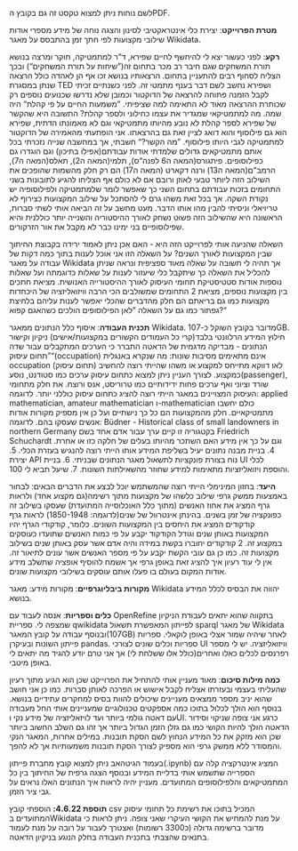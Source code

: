לשם נוחות ניתן למצוא טקסט זה גם בקובץ הPDF.

**מטרת הפרוייקט**:
יצירת כלי אינטראקטיבי לסינון והצגה נוחה של מידע מספרי אודות שילובי מקצועות לפי חתך זמן בהתבסס על מאגר Wikidata.

**רקע**:
לפני כעשור יצא לי להיחשף לחיים שפירא, ד“ר למתמטיקה, חוקר ומרצה בנושא תורת המשחקים שגם חיבר רב מכר בתחום זה(”שיחות על תורת המשחקים“) ובכך הצליח לסחוף רבים להתעניין בתחום. הרצאותיו בנושא זכו אף הן לאהדה כולל הרצאה שנתן במסגרת TED ושפירא נחשב לשם דבר בענף מתמטי זה.
לפני כשנתיים זכיתי לקבל הזמנה פתוחה להרצאה של הדוקטור וכמובן שלא נדרשו שכנועים נוספים רק שכותרת ההרצאה מאוד לא התאימה למה שציפיתי. ”משמעות החיים על פי קהלת“ היה שמה. מה למתמטיקאי שמגדיר את עצמו כחילוני ולספר קהלת? התשובה היא שהקשר של שפירא לספר קהלת לא נובע מהיותו מתמטיקאי וגם לא מאמונתו הדתית, שפירא הוא גם פילוסוף והוא דואג לציין זאת גם בהרצאתו.
אני הופתעתי מהאמירה של הדוקטור למתמטיקה לגבי היותו פילוסוף. ”מה הקשר?“ חשבתי, אך במחשבה שנייה נזכרתי בכל אותם מתמטיקאים גדולים שלמדתי אודות עבודתם(אפילו בתיכון) וגם הוגדרו גם כפילוסופים. פיתגורס(המאה ה6 לפנה“ס), תלמי(המאה ה2), תאלס(המאה ה7), הרמב“ם(המאה ה13) ורנה דקארט (המאה ה17) הם רק חלק מהשמות שהופכים את השילוב הזה ליותר טבעי לאוזן ורובם אם לא כולם אף הצליחו להגיע לתובונות בשני התחומים בזכות עבודתם בתחום השני כך שאפשר לומר שלמתמטיקה ולפילוסופיה יש נקודת השקה.
אך בכל זאת משהו גרם לי להסתכל על שילוב המקצועות כצירוף לא טריויאלי וניסיתי להבין מהו אותו הדבר. מעט מחשב על זה הביאה אותי לשתי סברות, הראשונה היא שהשילוב הזה פשוט נשחק לאורך ההיסטוריה והשנייה יותר כוללנית והיא שפילוסופיים בני ימינו כבר לא מקבל את אור הזרקורים.

השאלה שהניעה אותי לפרוייקט הזה היא - האם אכן ניתן לאמוד ירידה בקבוצת החיתוך שבין המקצועות לאורך השנים?
על השאלה הזו אני אוכל לענות בתוך כמה דקות של עבודה על מאגר Wikidata אך תהיה לי תשובה על שאלה מאוד ספציפית ונראה שניתן להכליל את השאלה כך שיתקבל כלי שיעזור לענות על שאלות כדוגמתה ועל שאלות נוספות אודות סטטיסטיקת תחומי העיסוק לאורך ההיסטורייה האנושית. מציאת חתכים בין מקצועות נוספים, מציאת 2 התחומים שמשולבים הכי הרבה וויזואליזציה של היכחדות מקצועות כמו גם בריאתם הם חלק מהדברים שהכלי יאפשר לענות עליהם בלחיצת גפתור כמו גם על השאלה ”לאן הפילוסופים הולכים כשהאגם קפוא?“







**תכנית העבודה**:
איסוף כלל הנתונים ממאגר Wikidata. מדובר בקובץ השוקל כ-107GB.
חילוץ המידע הרלוונטי בלבד(קרי כל העמודים הקשורים במקצועות/אישים)
ניקיון וקישור הנתונים - מבדיקה מדגמית של הדאטה התברר כי הערכים המתקבלים עבור שדה ”תחום עיסוק“(occupation) אינם מתאימים מסיבות שונות:
 מה שנקרא באנגלית occupation (תחום עיסוק) לאו דווקא מתייחס למקצוע או משהו שהייתי רוצה להחשיב כמקצוע. לצורך העניין ניתן למצוא כתחום עיסוק ערכים כמו סטודנט, נוסע(passenger), שורד וציוני ואף ערכים פחות ידידותיים כמו טרוריסט, אנס ורוצח.
את חלק מתחומי העיסוק המצויינים במאגר הייתי רוצה להציג כתחום עיסוק כוללני יותר. לדוגמה: applied mathematician, amateur mathematician ו-mathematician כולם יחשבו מתמטיקאיים.
חלק מהמקצועות הם כל כך נישתיים ועל כן אין מספיק מקורות אודות אנשים שעסקו בהם. לדוגמה:
Büdner - Historical class of small landowners in northern Germany
  בקטגוריה זו קיים ערך עבור אדם אחד בשם Friedrich Schuchardt וגם על כך אין מידע האם השתכר מהיותו בעלים של חלקה כזו או אחרת.
4. בניית מבנה נתונים יעיל בשליפת המידע אותו הייתי רוצה להנגיש בעזרת הכלי.
5. יצירת API נוח בצורת פונקציות לתשאול מאגר הנתונים שבניתי.
6. בניית UI לכלי והוספת ויזואליזציות מתאימות למידע שחוזר מהשאילתות השונות.
7. שיעל תביא לי 100.



**היעד**:
בחזון המינימלי הייתי רוצה שהמשתמש יוכל לבצע את הדברים הבאים:
לבחור באמצעות ממשק גרפי שילוב כלשהו של מקצועות מתוך רשימה(גם מקצוע אחד) ולראות גרף המציג את אחוז האנשים (מתוך כלל האוכלוסייה המתועדת) שעסקו בשילוב זה כפונקציה של זמן בשנים.
בהינתן אינטרוול של שנים(לדוגמה: 1850-1948) לראות גרף קודקודים המציג את היחסים בין המקצועות השונים. כלומר, קודקודי הגרף יהיו המקצועות באותן שנים וגודל הקודקוד יקבע על פי כמות האנשים שתועדו כעוסקים במקצוע זה. 2 קודקודים יחוברו בקשת במידה והיה אדם אשר עסק באותן שנים בשילוב מקצועות זה. כמו כן גם עובי הקשת יקבע על פי מספר האנשים אשר עונים לתיאור זה.
אין לי עוד רעיון איך להציג זאת באופן גרפי אך אשמח להוסיף אופציה שתשלב מידע אודות המקום בעולם בו פעלו אותם עוסקים בשילובי מקצועות שונים.


**מקורות ביבליוגרפיים**:
מקורות מידע:
מאגר Wikidata יהווה את הבסיס לכלל המידע בנושא.



**כלים וספריות**:
אנסה לעבוד עם OpenRefine בתקווה שהוא יתאים לעבודת הניקיון שמצפה לי.
ספריית qwikidata לפייתון המאפשרת תשאול sparql של מאגר Wikidata ובנוסף עבודה על קובץ המאגר(107GB) לאחר שיהיה שמור אצלי באופן לוקאלי.
ספריות פייתון השונות ובעיקרן pandas.
ספריות וכלים שונים לצורכי UI וויזואליזציה. יש לי מספר רפרנסים לכלים כאלו ואחרים(כולל אלו ששלחת לי) אך אני טרם יודע להגיד מה יתאים לי באופן מיטבי.


**כמה מילות סיכום**:
מאוד מעניין אותי להתחיל את הפרוייקט שכן הוא הגיע מתוך רעיון שהעליתי בעצמי ובעזרתו אצליח לקבל אישוש או הפרכה לאותן סברות. כמו כן אני חושב שהוא יניב מספר ממצאים מעניינים שיכולים להוות בסיס למחקרים עתידיים בנושא. בנוסף הוא הולך לכלול בתוכו כמה אספקטים טכנולוגיים שמעניינים אותי החל מעבודה עם דאטה גולמי ביותר ועד לויזאליזציה של מידע נקי וUI.
כרגע אני צופה שניקוי וסידור הדאטה הולך להיות הקושי כמו גם גזלן הזמן הגדול ביותר אך זהו גם השלב החשוב ביותר שכן הוא מזקק את כל המידע הנחוץ לשם הסקת תובנות. במילים אחרות, המאגר הנקי והמסודר ללא ממשק גרפי הוא מספיק לצורך הסקת תובנות משמעותיות אך לא להפך.

בעמוד הגיטהאב ניתן למצוא קובץ מחברת פייתון(.ipynb) המציג אינטרקציה קלה עם הספרייה שתשמש אותי בדליית המידע ובנוסף הצגה גרפית של החיתוך בין כל המתמטיקאים והלפילוסופים המתועדים. מעניין יהיה לראות איך הנתונים האלו נראים על גבי ציר הזמן.

**תוספת 4.6.22:** הוספתי קובץ csv המכיל בתוכו את רשימת כל תחומי עיסוק המתועדים בWikidata על מנת להמחיש את הקושי העיקרי שאני צופה. ניתן לראות כי מדובר ברשימה גדולה (כ3300 רשומות) ואצטרך לעבור על רובה על מנת לעמוד בתנאים שהצבתי בתכנית העבודה בחלק הנוגע בניקיון הדאטה.  
